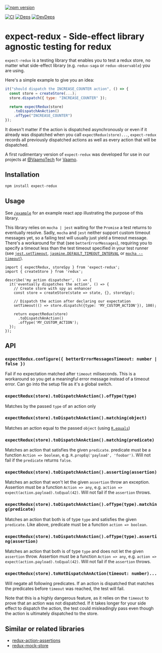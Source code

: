 [![npm version](https://badge.fury.io/js/expect-redux.svg)](https://badge.fury.io/js/expect-redux)

[![CI](https://travis-ci.org/rradczewski/expect-redux.svg)](https://travis-ci.org/rradczewski/expect-redux)
[![Deps](https://david-dm.org/rradczewski/expect-redux.svg)](https://david-dm.org/rradczewski/expect-redux) [![DevDeps](https://david-dm.org/rradczewski/expect-redux/dev-status.svg)](https://david-dm.org/rradczewski/expect-redux)

# expect-redux - Side-effect library agnostic testing for redux

`expect-redux` is a testing library that enables you to test a redux store, no matter what side-effect library (e.g. `redux-saga` or `redux-observable`) you are using.

Here's a simple example to give you an idea:

```js
it("should dispatch the INCREASE_COUNTER action", () => {
  const store = createStore(...);
  store.dispatch({ type: "INCREASE_COUNTER" });

  return expectRedux(store)
    .toDispatchAnAction()
    .ofType("INCREASE_COUNTER")
});
```

It doesn't matter if the action is dispatched asynchronously or even if it already was dispatched when you call `expectRedux(store)...`, `expect-redux` records all previously dispatched actions as well as every action that will be dispatched.

A first rudimentary version of `expect-redux` was developed for use in our projects at [@VaamoTech](https://twitter.com/VaamoTech) for [Vaamo](https://vaamo.de).

## Installation

```sh
npm install expect-redux
```

## Usage

See [`/example`](example/) for an example react app illustrating the purpose of this library.

This library relies on `mocha | jest` waiting for the `Promise` a test returns to eventually resolve.
Sadly, `mocha` and `jest` neither support custom timeout messages yet, so a failing test will usually just yield a timeout message. There's a workaround for that (see `betterErrorMessages`), requiring you to specify a timeout less than the test timeout specified in your test runner (see [`jest.setTimeout`](https://facebook.github.io/jest/docs/en/jest-object.html#jestsettimeouttimeout), [`jasmine.DEFAULT_TIMEOUT_INTERVAL`](https://jasmine.github.io/api/3.0/jasmine.html) or [`mocha --timeout`](https://mochajs.org/#usage)).

```node
import { expectRedux, storeSpy } from 'expect-redux';
import { createStore } from 'redux';

describe('my action dispatcher', () => {
  it('eventually dispatches the action', () => {
    // Create store with spy as enhancer
    const store = createStore(state => state, {}, storeSpy);

    // Dispatch the action after declaring our expectation
    setTimeout(() => store.dispatch({type: 'MY_CUSTOM_ACTION'}), 100);

    return expectRedux(store)
      .toDispatchAnAction()
      .ofType('MY_CUSTOM_ACTION');
  });
});
```

## API

### `expectRedux.configure({ betterErrorMessagesTimeout: number | false })`

Fail if no expectation matched after `timeout` miliseconds. This is a workaround so you get a meaningful error message instead of a timeout error. Can go into the setup file as it's a global switch.

### `expectRedux(store).toDispatchAnAction().ofType(type)`

Matches by the passed `type` of an action only

### `expectRedux(store).toDispatchAnAction().matching(object)`

Matches an action equal to the passed `object` (using [`R.equals`](http://ramdajs.com/docs/#equals))

### `expectRedux(store).toDispatchAnAction().matching(predicate)`

Matches an action that satisfies the given `predicate`. predicate must be a function `Action => boolean`, e.g. `R.propEq('payload', 'foobar')`. Will not fail if the `predicate` returns `false`.

### `expectRedux(store).toDispatchAnAction().asserting(assertion)`

Matches an action that won't let the given `assertion` throw an exception. Assertion must be a function `Action => any`, e.g. `action => expect(action.payload).toEqual(42)`. Will not fail if the `assertion` throws.

### `expectRedux(store).toDispatchAnAction().ofType(type).matching(predicate)`

Matches an action that both is of type `type` and satisfies the given `predicate`. Like above, predicate must be a function `action => boolean`.

### `expectRedux(store).toDispatchAnAction().ofType(type).asserting(assertion)`

Matches an action that both is of type `type` and does not let the given `assertion` throw. Assertion must be a function `Action => any`, e.g. `action => expect(action.payload).toEqual(42)`. Will not fail if the `assertion` throws.

### `expectRedux(store).toNotDispatchAnAction(timeout: number)...`

Will negate all following predicates. If an action is dispatched that matches the predicates before `timeout` was reached, the test will fail.

Note that this is a highly dangerous feature, as it relies on the `timeout` to prove that an action was not dispatched. If it takes longer for your side effect to dispatch the action, the test could misleadingly pass even though the action is ultimately dispatched to the store.


## Similar or related libraries

- [redux-action-assertions](https://github.com/dmitry-zaets/redux-actions-assertions)
- [redux-mock-store](https://github.com/arnaudbenard/redux-mock-store)
